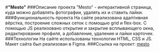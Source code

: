 #**"Mesto"**
###Описание проекта
"Mesto" - интерактивной страница, куда можно добавлять фотографии, удалять их и ставить лайки. 
###Функциональность проекта
На сайте реализована адаптивная вёрстка, построение сложных сеток с помощью grid и flex-box. С помощью JS реализовано открытие и закрытие всплывающего окна, редактирование профиля, а добавление, удаление и лайки карточек.
###Технологии
На сайте использованы технологии HTML, CSS и JS. Макет сайта был реализован в Figma.
###Ссылка на проект: [mesto](https://evgeniastep8.github.io/mesto/)
